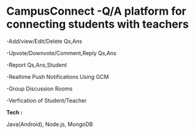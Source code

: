 # CampusConnect -Q/A platform for connecting students with teachers

-Add/view/Edit/Delete Qs,Ans

-Upvote/Downvote/Comment,Reply Qs,Ans

-Report Qs,Ans,Student

-Realtime Push Notifications Using GCM

-Group Discussion Rooms

-Verfication of Student/Teacher

**Tech :** 

Java(Android),
Node.js,
MongoDB
